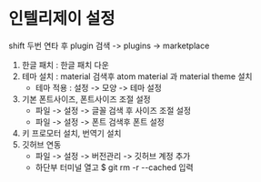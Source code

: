 # 인텔리제이 설정
shift 두번 연타 후 plugin 검색 -> plugins -> marketplace 
1. 한글 패치 : 한글 패치 다운
2. 테마 설치 : material 검색후 atom material 과 material theme 설치
   * 테마 적용 : 설정 -> 모양 -> 테마 설정
3. 기본 폰트사이즈, 폰트사이즈 조절 설정
   - 파일 -> 설정 -> 글꼴 검색 후 사이즈 조절 설정
   - 파일 -> 설정 -> 폰트 검색후 폰트 설정
4. 키 프로모터 설치, 번역기 설치
5. 깃허브 연동
   - 파일 -> 설정 -> 버전관리 -> 깃허브 계정 추가
   - 하단부 터미널 열고 $ git rm -r --cached 입력